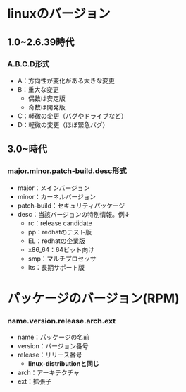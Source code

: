 # linuxのバージョン



## 1.0~2.6.39時代



### A.B.C.D形式

- A：方向性が変化がある大きな変更
- B：重大な変更
  - 偶数は安定版
  - 奇数は開発版
- C：軽微の変更（バグやドライブなど）
- D：軽微の変更（ほぼ緊急バグ）



## 3.0~時代


### major.minor.patch-build.desc形式

- major：メインバージョン
- minor：カーネルバージョン
- patch-build：セキュリティパッケージ
- desc：当該バージョンの特別情報。例↓ 
  - rc：release candidate
  - pp：redhatのテスト版
  - EL：redhatの企業版
  - x86_64：64ビット向け
  - smp：マルチプロセッサ
  - lts：長期サポート版



# パッケージのバージョン(RPM)



### name.version.release.arch.ext

- name：パッケージの名前
- version：バージョン番号
- release：リリース番号
  - **linux-distributionと同じ**
- arch：アーキテクチャ
- ext：拡張子
